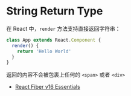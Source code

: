 # String Return Type

在 React 中，`render` 方法支持直接返回字符串：

```jsx
class App extends React.Component {
  render() {
    return 'Hello World'
  }
}
```

返回的内容不会被包裹上任何的 `<span>` 或者 `<div>`

- [React Fiber v16 Essentials](https://www.udemy.com/react-fiber-v16-essentials/learn/v4/overview)